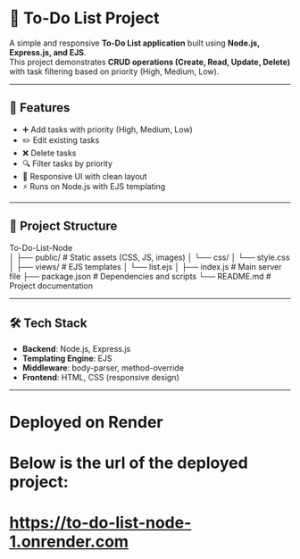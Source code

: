# 📝 To-Do List Project

A simple and responsive **To-Do List application** built using **Node.js, Express.js, and EJS**.  
This project demonstrates **CRUD operations (Create, Read, Update, Delete)** with task filtering based on priority (High, Medium, Low).

---

## 🚀 Features

- ➕ Add tasks with priority (High, Medium, Low)  
- ✏️ Edit existing tasks  
- ❌ Delete tasks  
- 🔍 Filter tasks by priority  
- 📱 Responsive UI with clean layout  
- ⚡ Runs on Node.js with EJS templating  

---
## 📂 Project Structure
To-Do-List-Node\
│
├── public/ # Static assets (CSS, JS, images)
│ └── css/
│ └── style.css
│
├── views/ # EJS templates
│ └── list.ejs
│
├── index.js # Main server file
├── package.json # Dependencies and scripts
└── README.md # Project documentation


---

## 🛠️ Tech Stack

- **Backend**: Node.js, Express.js  
- **Templating Engine**: EJS  
- **Middleware**: body-parser, method-override  
- **Frontend**: HTML, CSS (responsive design)

---


# Deployed on Render 
# Below is the url of the deployed project:
# https://to-do-list-node-1.onrender.com
